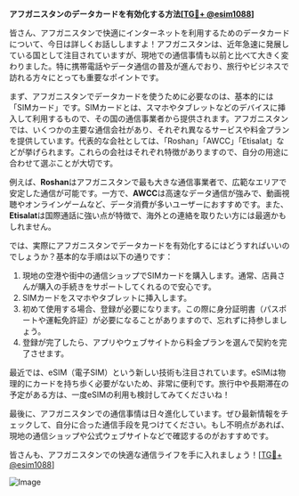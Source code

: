 **アフガニスタンのデータカードを有効化する方法[[TG💪+ @esim1088](https://t.me/s/esim1088)]**

皆さん、アフガニスタンで快適にインターネットを利用するためのデータカードについて、今日は詳しくお話ししますよ！アフガニスタンは、近年急速に発展している国として注目されていますが、現地での通信事情も以前と比べて大きく変わりました。特に携帯電話やデータ通信の普及が進んでおり、旅行やビジネスで訪れる方々にとっても重要なポイントです。

まず、アフガニスタンでデータカードを使うために必要なのは、基本的には「SIMカード」です。SIMカードとは、スマホやタブレットなどのデバイスに挿入して利用するもので、その国の通信事業者から提供されます。アフガニスタンでは、いくつかの主要な通信会社があり、それぞれ異なるサービスや料金プランを提供しています。代表的な会社としては、「Roshan」「AWCC」「Etisalat」などが挙げられます。これらの会社はそれぞれ特徴がありますので、自分の用途に合わせて選ぶことが大切です。

例えば、**Roshan**はアフガニスタンで最も大きな通信事業者で、広範なエリアで安定した通信が可能です。一方で、**AWCC**は高速なデータ通信が強みで、動画視聴やオンラインゲームなど、データ消費が多いユーザーにおすすめです。また、**Etisalat**は国際通話に強い点が特徴で、海外との連絡を取りたい方には最適かもしれません。

では、実際にアフガニスタンでデータカードを有効化するにはどうすればいいのでしょうか？基本的な手順は以下の通りです：

1. 現地の空港や街中の通信ショップでSIMカードを購入します。通常、店員さんが購入の手続きをサポートしてくれるので安心です。
2. SIMカードをスマホやタブレットに挿入します。
3. 初めて使用する場合、登録が必要になります。この際に身分証明書（パスポートや運転免許証）が必要になることがありますので、忘れずに持参しましょう。
4. 登録が完了したら、アプリやウェブサイトから料金プランを選んで契約を完了させます。

最近では、eSIM（電子SIM）という新しい技術も注目されています。eSIMは物理的にカードを持ち歩く必要がないため、非常に便利です。旅行中や長期滞在の予定がある方は、一度eSIMの利用も検討してみてくださいね！

最後に、アフガニスタンでの通信事情は日々進化しています。ぜひ最新情報をチェックして、自分に合った通信手段を見つけてください。もし不明点があれば、現地の通信ショップや公式ウェブサイトなどで確認するのがおすすめです。

皆さんも、アフガニスタンでの快適な通信ライフを手に入れましょう！[[TG💪+ @esim1088](https://t.me/s/esim1088)]

![Image](https://i.postimg.cc/Y0z9fWf4/image.png)